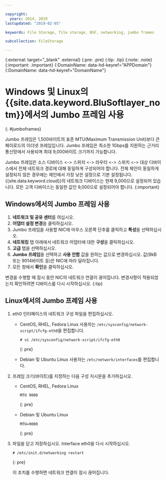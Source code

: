 ```yaml
---

copyright:
  years: 2014, 2019
lastupdated: "2019-02-05"

keywords: File Storage, file storage, NSF, networking, jumbo frames

subcollection: FileStorage

---
```

{:external: target="_blank" .external}
{:pre: .pre}
{:tip: .tip}
{:note: .note}
{:important: .important}
{:DomainName: data-hd-keyref="APPDomain"}
{:DomainName: data-hd-keyref="DomainName"}


# Windows 및 Linux의 {{site.data.keyword.BluSoftlayer_notm}}에서의 Jumbo 프레임 사용
{: #jumboframes}

Jumbo 프레임은 1,500바이트의 표준 MTU(Maximum Transmission Unit)보다 큰 페이로드의 이더넷 프레임입니다. Jumbo 프레임은 최소한 1Gbps를 지원하는 근거리 통신망에서 사용되며 최대 9,000바이트 크기까지 가능합니다.

Jumbo 프레임은 소스 디바이스 <-> 스위치 <-> 라우터 <-> 스위치 <-> 대상 디바이스에서 전체 네트워크 경로에 대해 동일하게 구성되어야 합니다. 전체 체인이 동일하게 설정되지 않은 경우에는 체인에서 가장 낮은 설정으로 기본 설정됩니다. {{site.data.keyword.cloud}}의 네트워크 디바이스는 현재 9,000으로 설정되어 있습니다. 모든 고객 디바이스는 동일한 값인 9,000으로 설정되어야 합니다.
{:important}

## Windows에서의 Jumbo 프레임 사용

1. **네트워크 및 공유 센터**를 여십시오.
2. **어댑터 설정 변경**을 클릭하십시오.
3. Jumbo 프레임을 사용할 NIC에 마우스 오른쪽 단추를 클릭하고 **특성**을 선택하십시오.
4. **네트워킹** 탭 아래에서 네트워크 어댑터에 대한 **구성**을 클릭하십시오.
5. **고급** 탭을 선택하십시오.
6. **Jumbo 프레임**을 선택하고 **사용 안함** 값을 원하는 값으로 변경하십시오. 값(9kB 또는 9014바이트 등)은 NIC에 따라 달라집니다.
7. 모든 창에서 **확인**을 클릭하십시오.

변경을 수행할 때 잠시 동안 NIC의 네트워크 연결이 끊어집니다. 변경사항이 적용되었는지 확인하려면 디바이스를 다시 시작하십시오.
{:tip}


## Linux에서의 Jumbo 프레임 사용

1. eth0 인터페이스의 네트워크 구성 파일을 편집하십시오.
   - CentOS, RHEL, Fedora Linux 사용자는 `/etc/sysconfig/network-script/ifcfg-eth0`을 편집합니다.
     ```
     # vi /etc/sysconfig/network-script/ifcfg-eth0
     ```
     {: pre}

   - Debian 및 Ubuntu Linux 사용자는 `/etc/network/interfaces`를 편집합니다.

2. 프레임 크기(바이트)를 지정하는 다음 구성 지시문을 추가하십시오.
   - CentOS, RHEL, Fedora Linux
     ```
     MTU 9000
     ```
     {: pre}

   - Debian 및 Ubuntu Linux
     ```
     MTU=9000
     ```
     {: pre}

3. 파일을 닫고 저장하십시오. Interface eth0을 다시 시작하십시오.
   ```
   # /etc/init.d/networking restart
   ```
   {: pre}

   이 조치를 수행하면 네트워크 연결이 잠시 끊어집니다.
